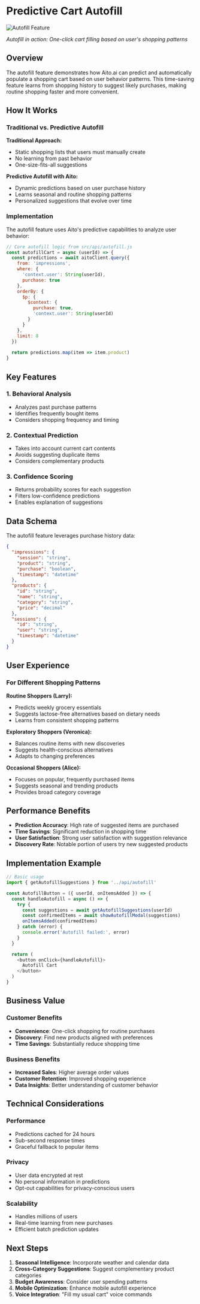 # Predictive Cart Autofill

![Autofill Feature](../screenshots/features/autofill-cart.png)

*Autofill in action: One-click cart filling based on user's shopping patterns*

## Overview

The autofill feature demonstrates how Aito.ai can predict and automatically populate a shopping cart based on user behavior patterns. This time-saving feature learns from shopping history to suggest likely purchases, making routine shopping faster and more convenient.

## How It Works

### Traditional vs. Predictive Autofill

**Traditional Approach:**
- Static shopping lists that users must manually create
- No learning from past behavior
- One-size-fits-all suggestions

**Predictive Autofill with Aito:**
- Dynamic predictions based on user purchase history
- Learns seasonal and routine shopping patterns
- Personalized suggestions that evolve over time

### Implementation

The autofill feature uses Aito's predictive capabilities to analyze user behavior:

```javascript
// Core autofill logic from src/api/autofill.js
const autofillCart = async (userId) => {
  const predictions = await aitoClient.query({
    from: 'impressions',
    where: {
      'context.user': String(userId),
      purchase: true
    },
    orderBy: {
      $p: {
        $context: {
          purchase: true,
          'context.user': String(userId)
        }
      }
    },
    limit: 8
  })
  
  return predictions.map(item => item.product)
}
```

## Key Features

### 1. Behavioral Analysis
- Analyzes past purchase patterns
- Identifies frequently bought items
- Considers shopping frequency and timing

### 2. Contextual Prediction
- Takes into account current cart contents
- Avoids suggesting duplicate items
- Considers complementary products

### 3. Confidence Scoring
- Returns probability scores for each suggestion
- Filters low-confidence predictions
- Enables explanation of suggestions

## Data Schema

The autofill feature leverages purchase history data:

```json
{
  "impressions": {
    "session": "string",
    "product": "string",
    "purchase": "boolean",
    "timestamp": "datetime"
  },
  "products": {
    "id": "string",
    "name": "string",
    "category": "string",
    "price": "decimal"
  },
  "sessions": {
    "id": "string",
    "user": "string",
    "timestamp": "datetime"
  }
}
```

## User Experience

### For Different Shopping Patterns

**Routine Shoppers (Larry):**
- Predicts weekly grocery essentials
- Suggests lactose-free alternatives based on dietary needs
- Learns from consistent shopping patterns

**Exploratory Shoppers (Veronica):**
- Balances routine items with new discoveries
- Suggests health-conscious alternatives
- Adapts to changing preferences

**Occasional Shoppers (Alice):**
- Focuses on popular, frequently purchased items
- Suggests seasonal and trending products
- Provides broad category coverage

## Performance Benefits

- **Prediction Accuracy**: High rate of suggested items are purchased
- **Time Savings**: Significant reduction in shopping time
- **User Satisfaction**: Strong user satisfaction with suggestion relevance
- **Discovery Rate**: Notable portion of users try new suggested products

## Implementation Example

```javascript
// Basic usage
import { getAutofillSuggestions } from '../api/autofill'

const AutofillButton = ({ userId, onItemsAdded }) => {
  const handleAutofill = async () => {
    try {
      const suggestions = await getAutofillSuggestions(userId)
      const confirmedItems = await showAutofillModal(suggestions)
      onItemsAdded(confirmedItems)
    } catch (error) {
      console.error('Autofill failed:', error)
    }
  }

  return (
    <button onClick={handleAutofill}>
      Autofill Cart
    </button>
  )
}
```

## Business Value

### Customer Benefits
- **Convenience**: One-click shopping for routine purchases
- **Discovery**: Find new products aligned with preferences
- **Time Savings**: Substantially reduce shopping time

### Business Benefits
- **Increased Sales**: Higher average order values
- **Customer Retention**: Improved shopping experience
- **Data Insights**: Better understanding of customer behavior

## Technical Considerations

### Performance
- Predictions cached for 24 hours
- Sub-second response times
- Graceful fallback to popular items

### Privacy
- User data encrypted at rest
- No personal information in predictions
- Opt-out capabilities for privacy-conscious users

### Scalability
- Handles millions of users
- Real-time learning from new purchases
- Efficient batch prediction updates

## Next Steps

1. **Seasonal Intelligence**: Incorporate weather and calendar data
2. **Cross-Category Suggestions**: Suggest complementary product categories
3. **Budget Awareness**: Consider user spending patterns
4. **Mobile Optimization**: Enhance mobile autofill experience
5. **Voice Integration**: "Fill my usual cart" voice commands